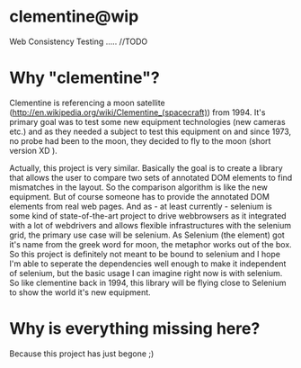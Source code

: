 clementine@wip
==========
Web Consistency Testing ..... //TODO


Why "clementine"?
=================
Clementine is referencing a moon satellite (http://en.wikipedia.org/wiki/Clementine_(spacecraft)) from 1994.
It's primary goal was to test some new equipment technologies (new cameras etc.) and as they needed a subject to test this equipment on and since 1973, no probe had been to the moon, they decided to fly to the moon (short version XD ).

Actually, this project is very similar. Basically the goal is to create a library that allows the user to compare two sets of annotated DOM elements to find mismatches in the layout. So the comparison algorithm is like the new equipment. But of course someone has to provide the annotated DOM elements from real web pages. And as - at least currently - selenium is some kind of state-of-the-art project to drive webbrowsers as it integrated with a lot of webdrivers and allows flexible infrastructures with the selenium grid, the primary use case will be selenium. As Selenium (the element) got it's name from the greek word for moon, the metaphor works out of the box. So this project is definitely not meant to be bound to selenium and I hope I'm able to seperate the dependencies well enough to make it independent of selenium, but the basic usage I can imagine right now is with selenium. So like clementine back in 1994, this library will be flying close to Selenium to show the world it's new equipment.

Why is everything missing here?
===============================
Because this project has just begone ;)

